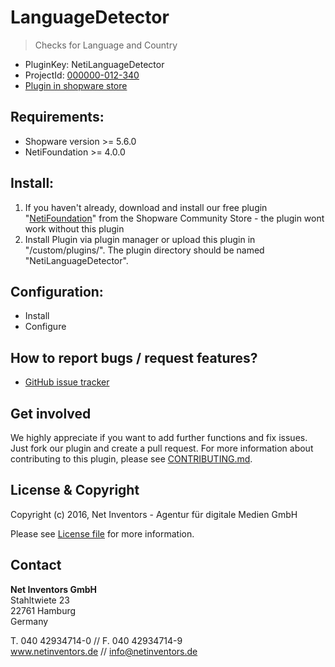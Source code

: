 # LanguageDetector
> Checks for Language and Country

* PluginKey: NetiLanguageDetector
* ProjectId: [000000-012-340](https://redmine.netinventors.de/projects/000000-012-340/)
* [Plugin in shopware store](http://store.shopware.com/detail/index/sArticle/162355)

## Requirements:
* Shopware version >= 5.6.0
* NetiFoundation >= 4.0.0

## Install:
1. If you haven't already, download and install our free plugin "[NetiFoundation](http://store.shopware.com/detail/index/sArticle/162025)" from the Shopware Community Store - the plugin wont work without this plugin
2. Install Plugin via plugin manager or upload this plugin in "/custom/plugins/". The plugin directory should be named "NetiLanguageDetector". 

## Configuration:
* Install
* Configure

## How to report bugs / request features?
* [GitHub issue tracker](https://github.com/NetInventors/sw.ext.neti_language_detector/issues)

## Get involved 
We highly appreciate if you want to add further functions and fix issues. Just fork our plugin and create a pull request.
For more information about contributing to this plugin, please see [CONTRIBUTING.md](CONTRIBUTING.md).

## License & Copyright
Copyright (c) 2016, Net Inventors - Agentur für digitale Medien GmbH

Please see [License file](LICENSE) for more information.

## Contact
**Net Inventors GmbH**  
Stahltwiete 23  
22761 Hamburg  
Germany  

T. 040 42934714-0 // F. 040 42934714-9  
www.netinventors.de // info@netinventors.de  